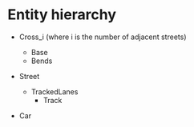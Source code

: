 # Entity hierarchy

- Cross_i (where i is the number of adjacent streets)
  - Base
  - Bends

- Street
  - TrackedLanes
    - Track

- Car
